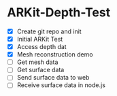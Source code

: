 # ARKit-Depth-Test

- [x] Create git repo and init
- [x] Initial ARKit Test
- [x] Access depth dat
- [x] Mesh reconstruction demo
- [ ] Get mesh data 
- [ ] Get surface data 
- [ ] Send surface data to web
- [ ] Receive surface data in node.js 
